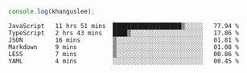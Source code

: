 ```js
console.log(khanguslee);
```

<!--START_SECTION:waka-->

```text
JavaScript   11 hrs 51 mins  ███████████████████▒░░░░░   77.94 %
TypeScript   2 hrs 43 mins   ████▒░░░░░░░░░░░░░░░░░░░░   17.86 %
JSON         16 mins         ▒░░░░░░░░░░░░░░░░░░░░░░░░   01.81 %
Markdown     9 mins          ▒░░░░░░░░░░░░░░░░░░░░░░░░   01.08 %
LESS         7 mins          ▒░░░░░░░░░░░░░░░░░░░░░░░░   00.86 %
YAML         4 mins          ░░░░░░░░░░░░░░░░░░░░░░░░░   00.45 %
```

<!--END_SECTION:waka-->

<!--
**khanguslee/khanguslee** is a ✨ _special_ ✨ repository because its `README.md` (this file) appears on your GitHub profile.

Here are some ideas to get you started:

- 🔭 I’m currently working on ...
- 🌱 I’m currently learning ...
- 👯 I’m looking to collaborate on ...
- 🤔 I’m looking for help with ...
- 💬 Ask me about ...
- 📫 How to reach me: ...
- 😄 Pronouns: ...
- ⚡ Fun fact: ...
-->
